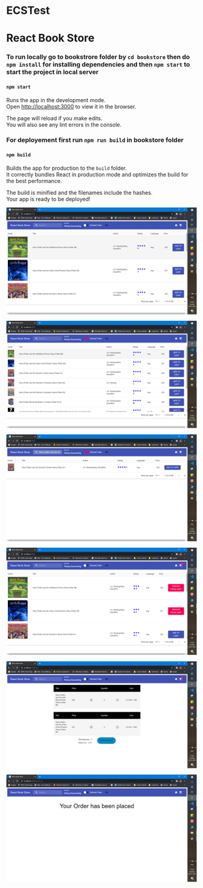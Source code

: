 # ECSTest

# React Book Store

### To run locally go to bookstrore folder by `cd bookstore` then do `npm install` for installing dependencies and then `npm start` to start the project in local server

#### `npm start`

Runs the app in the development mode.\
Open [http://localhost:3000](http://localhost:3000) to view it in the browser.

The page will reload if you make edits.\
You will also see any lint errors in the console.


###  For deployement first run `npm run build` in bookstore folder

#### `npm build`

Builds the app for production to the `build` folder.\
It correctly bundles React in production mode and optimizes the build for the best performance.

The build is minified and the filenames include the hashes.\
Your app is ready to be deployed!

![alt text](./screenshots/Screenshot_1.png)

![alt text](./screenshots/Screenshot_2.png)

![alt text](./screenshots/Screenshot_3.png)

![alt text](./screenshots/Screenshot_4.png)

![alt text](./screenshots/Screenshot_5.png)

![alt text](./screenshots/Screenshot_6.png)

